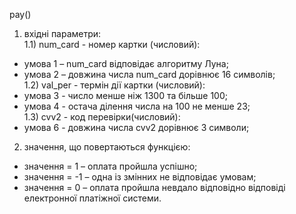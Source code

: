 pay()
1) вхідні параметри:<br>
1.1) num_card - номер картки (числовий):<br>
- умова 1 – num_card відповідає алгоритму Луна;<br>
- умова 2 – довжина числа num_card дорівнює 16 символів;<br>
1.2) val_per - термін дії картки (числовий):<br>
- умова 3 - число менше ніж 1300 та більше 100;<br>
- умова 4 - остача ділення числа на 100 не менше 23;<br>
1.3) cvv2 - код перевірки(числовий):<br>
- умова 6 - довжина числа cvv2 дорівнює 3 символи;<br>
2) значення, що повертаються функцією:<br>
- значення = 1 – оплата пройшла успішно;<br>
- значення = -1 – одна із змінних не відповідає умовам;<br>
- значення = 0 – оплата пройшла невдало відповідно відповіді електронної платіжної системи.
